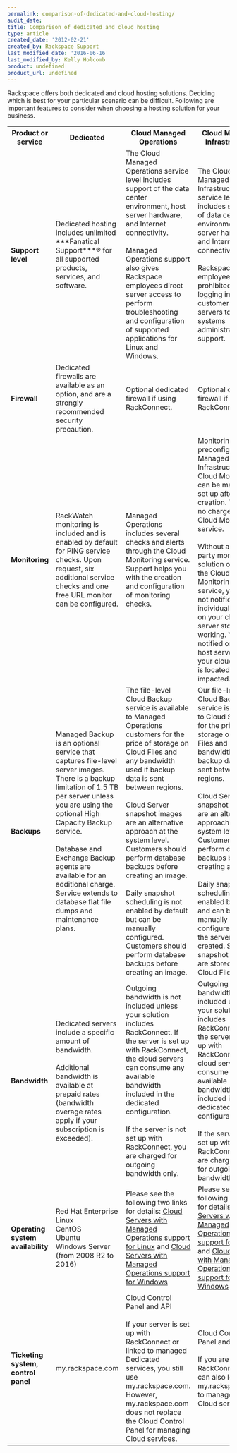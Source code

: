 ```yaml
---
permalink: comparison-of-dedicated-and-cloud-hosting/
audit_date:
title: Comparison of dedicated and cloud hosting
type: article
created_date: '2012-02-21'
created_by: Rackspace Support
last_modified_date: '2016-06-16'
last_modified_by: Kelly Holcomb
product: undefined
product_url: undefined
---
```


Rackspace offers both dedicated and cloud hosting solutions. Deciding
which is best for your particular scenario can be difficult. Following
are important features to consider when choosing a hosting solution for
your business.

<table>
  <tr>
    <th>Product or service</th>
    <th>Dedicated</th>
    <th>Cloud Managed Operations</th>
    <th>Cloud Managed Infrastructure</th>
  </tr>
  <tr>
    <td><strong>Support level</strong></td>
    <td>Dedicated hosting includes unlimited ***Fanatical Support***&reg; for all supported products, services, and software.</td>
    <td>The Cloud Managed Operations service level includes support of the data center environment, host server hardware, and Internet connectivity.<br><br>Managed Operations support also gives Rackspace employees direct server access to perform troubleshooting and configuration of supported applications for Linux and Windows.</td>
    <td>The Cloud Managed Infrastructure service level includes support of data center environment, host server hardware, and Internet connectivity only.<br><br>Rackspace employees are prohibited from logging in to customers' servers to provide systems administration support.</td>
  </tr>
  <tr>
    <td><strong>Firewall</strong></td>
    <td>Dedicated firewalls are available as an option, and are a strongly recommended security precaution.</td>
    <td>Optional dedicated firewall if using RackConnect.</td>
    <td>Optional dedicated firewall if using RackConnect.</td>
  </tr>
  <tr>
    <td><strong>Monitoring</strong></td>
    <td>RackWatch monitoring is included and is enabled by default for PING service checks. Upon request, six additional service checks and one free URL monitor can be configured.</td>
    <td>Managed Operations includes several checks and alerts through the Cloud Monitoring service. Support helps you with the creation and configuration of monitoring checks.</td>
    <td>Monitoring is not preconfigured for Managed Infrastructure, but Cloud Monitoring can be manually set up after server creation. There is no charge for the Cloud Monitoring service.<br><br>Without a third-party monitoring solution or use of the Cloud Monitoring service, you are not notified when individual services on your cloud server stop working. You are notified only if the host server where your cloud server is located is impacted.</td>
  </tr>
  <tr>
    <td><strong>Backups</strong></td>
    <td>Managed Backup is an optional service that captures file-level server images. There is a backup limitation of 1.5 TB per server unless you are using the optional High Capacity Backup service. <br><br>Database and Exchange Backup agents are available for an additional charge. Service extends to database flat file dumps and maintenance plans.</td>
    <td>The file-level Cloud Backup service is available to Managed Operations customers for the price of storage on Cloud Files and any bandwidth used if backup data is sent between regions.<br><br>Cloud Server snapshot images are an alternative approach at the system level. Customers should perform database backups before creating an image.<br><br>Daily snapshot scheduling is not enabled by default but can be manually configured. Customers should perform database backups before creating an image.</td>
    <td>Our file-level Cloud Backup service is available to Cloud Servers for the price of storage on Cloud Files and any bandwidth used if backup data is sent between regions.<br><br>Cloud Server snapshot images are an alternative approach at the system level. Customers should perform database backups before creating an image.<br><br>Daily snapshot scheduling is not enabled by default and can be manually configured when the server is created. Server snapshot images are stored on Cloud Files.</td>
  </tr>
  <tr>
    <td><strong>Bandwidth</strong></td>
    <td>Dedicated servers include a specific amount of bandwidth.<br><br>Additional bandwidth is available at prepaid rates (bandwidth overage rates apply if your subscription is exceeded).</td>
    <td>Outgoing bandwidth is not included unless your solution includes RackConnect. If the server is set up with RackConnect, the cloud servers can consume any available bandwidth included in the dedicated configuration.<br><br>If the server is not set up with RackConnect, you are charged for outgoing bandwidth only.</td>
    <td>Outgoing bandwidth is not included unless your solution includes RackConnect. If the server is set up with RackConnect, the cloud servers can consume any available bandwidth included in the dedicated configuration.<br><br>If the server is not set up with RackConnect, you are charged only for outgoing bandwidth.</td>
  </tr>
  <tr>
    <td><strong>Operating system availability</strong></td>
    <td>Red Hat Enterprise Linux<br>CentOS<br>Ubuntu<br>Windows Server (from 2008 R2 to 2016)</td>
    <td> Please see the following two links for details: <a href="/how-to/cloud-servers-with-managed-operations-support-for-linux">Cloud Servers with Managed Operations support for Linux</a> and <a href="/how-to/cloud-servers-with-managed-operations-support-for-windows">Cloud Servers with Managed Operations support for Windows</a></td>
    <td>Please see the following two links for details: <a href="/how-to/cloud-servers-with-managed-operations-support-for-linux">Cloud Servers with Managed Operations support for Linux</a> and <a href="/how-to/cloud-servers-with-managed-operations-support-for-windows">Cloud Servers with Managed Operations support for Windows</a></td>
  </tr>
  <tr>
    <td><strong>Ticketing system, control panel</strong></td>
    <td>my.rackspace.com</td>
    <td>Cloud Control Panel and API<br><br>If your server is set up with RackConnect or linked to managed Dedicated services, you still use my.rackspace.com. However, my.rackspace.com does not replace the Cloud Control Panel for managing Cloud services.</td>
    <td>Cloud Control Panel and API<br><br>If you are using RackConnect, you can also leverage my.rackspace.com to manage your Cloud services.</td>
  </tr>
</table>
